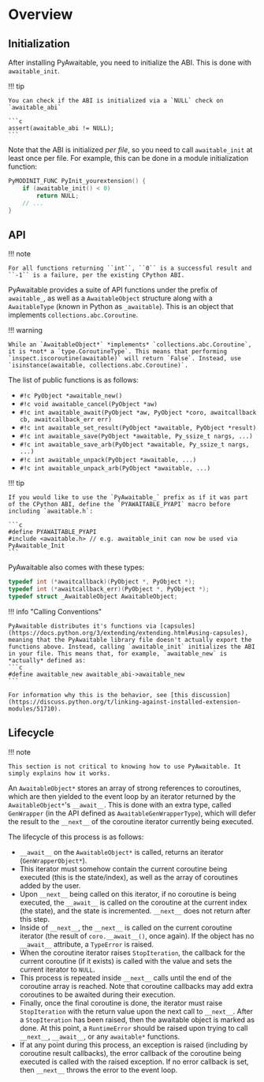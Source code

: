 # Overview

## Initialization

After installing PyAwaitable, you need to initialize the ABI. This is done with `awaitable_init`.

!!! tip

    You can check if the ABI is initialized via a `NULL` check on `awaitable_abi`

    ```c
    assert(awaitable_abi != NULL);
    ```

Note that the ABI is initialized *per file*, so you need to call `awaitable_init` at least once per file. For example, this can be done in a module initialization function:

```c
PyMODINIT_FUNC PyInit_yourextension() {
    if (awaitable_init() < 0)
        return NULL;
    // ...
}
```

## API

!!! note

    For all functions returning ``int``, ``0`` is a successful result and ``-1`` is a failure, per the existing CPython ABI.

PyAwaitable provides a suite of API functions under the prefix of ``awaitable_``, as well as a ``AwaitableObject`` structure along with a ``AwaitableType`` (known in Python as ``_awaitable``). This is an object that implements ``collections.abc.Coroutine``.

!!! warning

    While an `AwaitableObject*` *implements* `collections.abc.Coroutine`, it is *not* a `type.CoroutineType`. This means that performing `inspect.iscoroutine(awaitable)` will return `False`. Instead, use `isinstance(awaitable, collections.abc.Coroutine)`.

The list of public functions is as follows:

- ``#!c PyObject *awaitable_new()``
- ``#!c void awaitable_cancel(PyObject *aw)``
- ``#!c int awaitable_await(PyObject *aw, PyObject *coro, awaitcallback cb, awaitcallback_err err)``
- ``#!c int awaitable_set_result(PyObject *awaitable, PyObject *result)``
- ``#!c int awaitable_save(PyObject *awaitable, Py_ssize_t nargs, ...)``
- ``#!c int awaitable_save_arb(PyObject *awaitable, Py_ssize_t nargs, ...)``
- ``#!c int awaitable_unpack(PyObject *awaitable, ...)``
- ``#!c int awaitable_unpack_arb(PyObject *awaitable, ...)``

!!! tip

    If you would like to use the `PyAwaitable_` prefix as if it was part of the CPython ABI, define the `PYAWAITABLE_PYAPI` macro before including `awaitable.h`:

    ```c
    #define PYAWAITABLE_PYAPI
    #include <awaitable.h> // e.g. awaitable_init can now be used via PyAwaitable_Init
    ```

PyAwaitable also comes with these types:

```c
typedef int (*awaitcallback)(PyObject *, PyObject *);
typedef int (*awaitcallback_err)(PyObject *, PyObject *);
typedef struct _AwaitableObject AwaitableObject;
```

!!! info "Calling Conventions"

    PyAwaitable distributes it's functions via [capsules](https://docs.python.org/3/extending/extending.html#using-capsules), meaning that the PyAwaitable library file doesn't actually export the functions above. Instead, calling `awaitable_init` initializes the ABI in your file. This means that, for example, `awaitable_new` is *actually* defined as:
    ```c
    #define awaitable_new awaitable_abi->awaitable_new
    ```

    For information why this is the behavior, see [this discussion](https://discuss.python.org/t/linking-against-installed-extension-modules/51710).

## Lifecycle

!!! note

    This section is not critical to knowing how to use PyAwaitable. It simply explains how it works.

An ``AwaitableObject*`` stores an array of strong references to coroutines, which are then yielded to the event loop by an iterator returned by the ``AwaitableObject*``'s ``__await__``. This is done with an extra type, called ``GenWrapper`` (in the API defined as ``AwaitableGenWrapperType``), which will defer the result to the ``__next__`` of the coroutine iterator currently being executed.

The lifecycle of this process is as follows:

- ``__await__`` on the ``AwaitableObject*`` is called, returns an iterator (``GenWrapperObject*``).
- This iterator must somehow contain the current coroutine being executed (this is the state/index), as well as the array of coroutines added by the user. 
- Upon ``__next__`` being called on this iterator, if no coroutine is being executed, the ``__await__`` is called on the coroutine at the current index (the state), and the state is incremented. ``__next__`` does not return after this step.
- Inside of ``__next__``, the ``__next__`` is called on the current coroutine iterator (the result of ``coro.__await__()``, once again). If the object has no ``__await__`` attribute, a ``TypeError`` is raised.
- When the coroutine iterator raises ``StopIteration``, the callback for the current coroutine (if it exists) is called with the value and sets the current iterator to ``NULL``.
- This process is repeated inside ``__next__`` calls until the end of the coroutine array is reached. Note that coroutine callbacks may add extra coroutines to be awaited during their execution.
- Finally, once the final coroutine is done, the iterator must raise ``StopIteration`` with the return value upon the next call to ``__next__``. After a ``StopIteration`` has been raised, then the awaitable object is marked as done. At this point, a ``RuntimeError`` should be raised upon trying to call ``__next__``, ``__await__``, or any ``awaitable*`` functions.
- If at any point during this process, an exception is raised (including by coroutine result callbacks), the error callback of the coroutine being executed is called with the raised exception. If no error callback is set, then `__next__` throws the error to the event loop.
